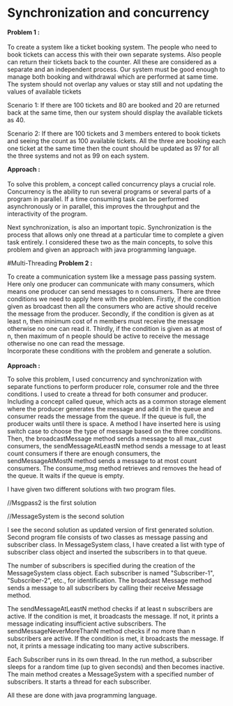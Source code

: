 # Synchronization and concurrency
**Problem 1 :**  
<br/>To create a system like a ticket booking system. The people who need to book tickets can access this with their own separate systems. Also people can return their tickets back to the counter. All these are considered as a separate and an independent process. Our system must be good enough to manage both booking and withdrawal which are performed at same time. The system should not overlap any values or stay still and not updating the values of available tickets

Scenario 1: If there are 100 tickets and 80 are booked and 20 are returned back at the same time, then our system should display the available tickets as 40.

Scenario 2: If there are 100 tickets and 3 members entered to book tickets and seeing the count as 100 available tickets. All the three are booking each one ticket at the same time then the count should be updated as 97 for all the three systems and not as 99 on each system.

**Approach :**  
<br/>To solve this problem, a concept called concurrency plays a crucial role. Concurrency is the ability to run several programs or several parts of a program in parallel. If a time consuming task can be performed asynchronously or in parallel, this improves the throughput and the interactivity of the program.

Next synchronization, is also an important topic. Synchronization is the process that allows only one thread at a particular time to complete a given task entirely. I considered these two as the main concepts, to solve this problem and given an approach with java programming language.

#Multi-Threading
**Problem 2 :**

To create a communication system like a message pass passing system. Here only one producer can communicate with many consumers, which means one producer can send messages to n consumers. There are three conditions we need to apply here with the problem. Firstly, if the condition given as broadcast then all the consumers who are active should receive the message from the producer. Secondly, if the condition is given as at least n, then minimum cost of n members must receive the message otherwise no one can read it. Thirdly, if the condition is given as at most of n, then maximum of n people should be active to receive the message otherwise no one can read the message.  
Incorporate these conditions with the problem and generate a solution.  
<br/>**Approach :**

To solve this problem, I used concurrency and synchronization with separate functions to perform producer role, consumer role and the three conditions. I used to create a thread for both consumer and producer. Including a concept called queue, which acts as a common storage element where the producer generates the message and add it in the queue and consumer reads the message from the queue. If the queue is full, the producer waits until there is space. A method I have inserted here is using switch case to choose the type of message based on the three conditions. Then, the broadcastMessage method sends a message to all max_cust consumers, the sendMessageAtLeastN method sends a message to at least count consumers if there are enough consumers, the sendMessageAtMostN method sends a message to at most count consumers. The consume_msg method retrieves and removes the head of the queue. It waits if the queue is empty.

I have given two different solutions with two program files.

//Msgpass2 is the first solution

//MessageSystem is the second solution

I see the second solution as updated version of first generated solution. Second program file consists of two classes as message passing and subscriber class. In MessageSystem class, I have created a list with type of subscriber class object and inserted the subscribers in to that queue.

The number of subscribers is specified during the creation of the MessageSystem class object. Each subscriber is named "Subscriber-1", "Subscriber-2", etc., for identification. The broadcast Message method sends a message to all subscribers by calling their receive Message method.

The sendMessageAtLeastN method checks if at least n subscribers are active. If the condition is met, it broadcasts the message. If not, it prints a message indicating insufficient active subscribers. The sendMessageNeverMoreThanN method checks if no more than n subscribers are active. If the condition is met, it broadcasts the message. If not, it prints a message indicating too many active subscribers.

Each Subscriber runs in its own thread. In the run method, a subscriber sleeps for a random time (up to given seconds) and then becomes inactive. The main method creates a MessageSystem with a specified number of subscribers. It starts a thread for each subscriber.

All these are done with java programming language.

